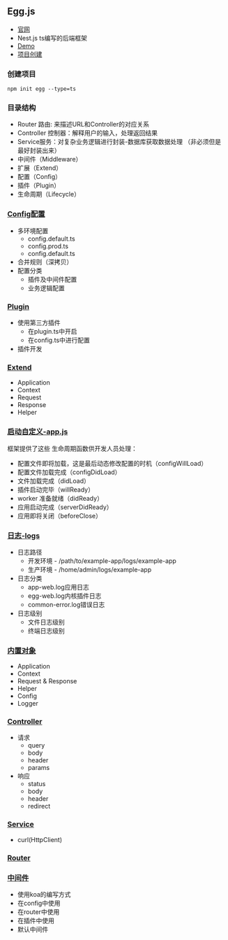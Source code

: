 ## Egg.js
- [官网](https://www.eggjs.org/zh-CN)
- Nest.js ts编写的后端框架
- [Demo]()
- [项目创建](https://www.eggjs.org/zh-CN/tutorials/typescript) 

### 创建项目
```shell
npm init egg --type=ts
```

### 目录结构
- Router 路由: 来描述URL和Controller的对应关系
- Controller 控制器：解释用户的输入，处理返回结果
- Service服务：对复杂业务逻辑进行封装-数据库获取数据处理 （非必须但是最好封装出来）
- 中间件（Middleware）
- 扩展（Extend）
- 配置（Config）
- 插件（Plugin）
- 生命周期（Lifecycle）


### [Config配置](https://www.eggjs.org/zh-CN/basics/config)
- 多环境配置
  * config.default.ts
  * config.prod.ts
  * config.default.ts
- 合并规则（深拷贝）
- 配置分类
  * 插件及中间件配置
  * 业务逻辑配置

### [Plugin](https://www.eggjs.org/zh-CN/basics/plugin)
- 使用第三方插件
  * 在plugin.ts中开启
  * 在config.ts中进行配置
- 插件开发

### [Extend](https://www.eggjs.org/zh-CN/basics/extend)
- Application
- Context
- Request
- Response
- Helper

### [启动自定义-app.js](https://www.eggjs.org/zh-CN/basics/app-start)
框架提供了这些 生命周期函数供开发人员处理：

- 配置文件即将加载，这是最后动态修改配置的时机（configWillLoad）
- 配置文件加载完成（configDidLoad）
- 文件加载完成（didLoad）
- 插件启动完毕（willReady）
- worker 准备就绪（didReady）
- 应用启动完成（serverDidReady）
- 应用即将关闭（beforeClose）

### [日志-logs](https://www.eggjs.org/zh-CN/core/logger)
- 日志路径
  * 开发环境 - /path/to/example-app/logs/example-app
  * 生产环境 - /home/admin/logs/example-app
- 日志分类
  * app-web.log应用日志
  * egg-web.log内核插件日志
  * common-error.log错误日志
- 日志级别
  * 文件日志级别
  * 终端日志级别

### [内置对象](https://www.eggjs.org/zh-CN/basics/objects)
- Application
- Context
- Request & Response
- Helper
- Config
- Logger

### [Controller](https://www.eggjs.org/zh-CN/basics/controller)
- 请求
  * query
  * body
  * header
  * params
- 响应
  * status
  * body
  * header
  * redirect

### [Service](https://www.eggjs.org/zh-CN/basics/service)
- curl(HttpClient)

### [Router](https://www.eggjs.org/zh-CN/basics/router)

### [中间件](https://www.eggjs.org/zh-CN/basics/middleware)
- 使用koa的编写方式
- 在config中使用
- 在router中使用
- 在插件中使用
- 默认中间件
